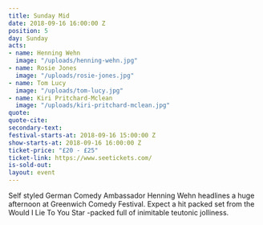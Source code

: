 ```yaml
---
title: Sunday Mid
date: 2018-09-16 16:00:00 Z
position: 5
day: Sunday
acts:
- name: Henning Wehn
  image: "/uploads/henning-wehn.jpg"
- name: Rosie Jones
  image: "/uploads/rosie-jones.jpg"
- name: Tom Lucy
  image: "/uploads/tom-lucy.jpg"
- name: Kiri Pritchard-Mclean
  image: "/uploads/kiri-pritchard-mclean.jpg"
quote:
quote-cite:
secondary-text:
festival-starts-at: 2018-09-16 15:00:00 Z
show-starts-at: 2018-09-16 16:00:00 Z
ticket-price: "£20 - £25"
ticket-link: https://www.seetickets.com/
is-sold-out: 
layout: event
---
```


Self styled German Comedy Ambassador Henning Wehn headlines a huge afternoon at Greenwich Comedy Festival. Expect a hit packed set from the Would I Lie To You Star -packed full of inimitable teutonic jolliness.